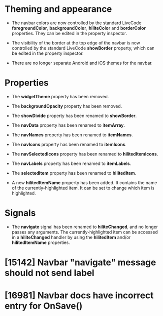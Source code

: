 # Theming and appearance

* The navbar colors are now controlled by the standard LiveCode
  **foregroundColor**, **backgroundColor**, **hiliteColor** and **borderColor**
  properties.  They can be edited in the property inspector.

* The visibility of the border at the top edge of the navbar is now
  controlled by the standard LiveCode **showBorder** property, which can be
  edited in the property inspector.

* There are no longer separate Android and iOS themes for the navbar.

# Properties

* The **widgetTheme** property has been removed.

* The **backgroundOpacity** property has been removed.

* The **showDivide** property has been renamed to **showBorder**.

* The **navData** property has been renamed to **itemArray**.

* The **navNames** property has been renamed to **itemNames**.

* The **navIcons** property has been renamed to **itemIcons**.

* The **navSelectedIcons** property has been renamed to **hilitedItemIcons**.

* The **navLabels** property has been renamed to **itemLabels**.

* The **selectedItem** property has been renamed to **hilitedItem**.

* A new **hilitedItemName** property has been added.  It contains the name of
  the currently-highlighted item.  It can be set to change which item is
  highlighted.

# Signals

* The **navigate** signal has been renamed to **hiliteChanged**, and no longer
  passes any arguments.  The currently-highlighted item can be accessed in a
  **hiliteChanged** handler by using the **hilitedItem** and/or
  **hilitedItemName** properties.

# [15142] Navbar "navigate" message should not send label
# [16981] Navbar docs have incorrect entry for OnSave()
